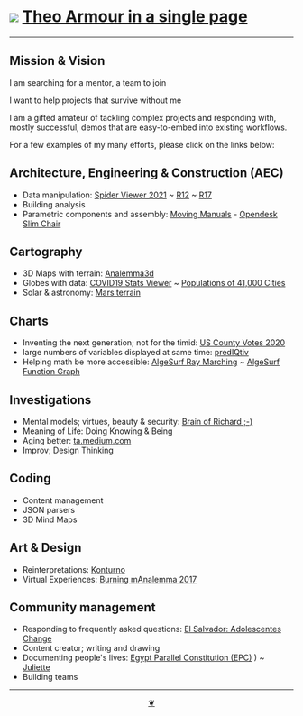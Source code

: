 # [![](https://theo-armour.github.io/2021/lib/assets/icons/mark-github.svg )](https://github.com/theo-armour/2021/ "Source code on GitHub" ) [Theo Armour in a single page]( https://theo-armour.github.io/2021/one-page)


<!--@@@
<div class=iframe-resize ><iframe src=https://theo-armour.github.io/2021/demo-reel/carousel.html  height=100% width=100% ></iframe></div>
_Demo Reel in a resizable window. One finger to rotate. Two fingers to zoom. Full Screen: [Theo Armour Demo Reel]( https://theo-armour.github.io/2021/demo-reel/v-2021-08-31/iframe-carousel-r1.html )_

@@@-->

***

## Mission & Vision

I am searching for a mentor, a team to join

I want to help projects that survive without me

I am a gifted amateur of tackling complex projects and responding with, mostly successful, demos that are easy-to-embed into existing workflows.

For a few examples of my many efforts, please click on the links below:

## Architecture, Engineering & Construction (AEC)
* Data manipulation: [Spider Viewer 2021]( https://www.ladybug.tools/spider-2021/spider-viewer/ "Pre-release" ) ~ [R12]( https://www.ladybug.tools/spider/gbxml-viewer/ "First widely-used release" ) ~ [R17]( https://www.ladybug.tools/spider-gbxml-tools/spider-gbxml-viewer/ "A popular release" )
* Building analysis
* Parametric components and assembly: [Moving Manuals]( https://jaanga.github.io/moving-manuals/index.html ) - [Opendesk Slim Chair]( http://opendesk.github.io/design-playground/opendesk-slim-chair/opendesk-slim-chair-app-r1-2.html )

## Cartography
* 3D Maps with terrain: [Analemma3d]( https://ladybug.tools/spider/analemma3d/ )
* Globes with data: [COVID19 Stats Viewer]( https://www.ladybug.tools/spider-covid-19-viz-3d/ ) ~ [Populations of 41,000 Cities]( https://github.com/pushme-pullyou/tootoo-2021/tree/main/cookbook-threejs/glc-globe-csv-population )
* Solar & astronomy: [Mars terrain]( https://jaanga.github.io/mars/ )

## Charts
* Inventing the next generation; not for the timid: [US County Votes 2020](https://theo-armour.github.io/2020/sandbox/us-county-votes/)
* large numbers of variables displayed at same time: [predIQtiv](https://prediqtiv.github.io/eye-cue/replay/r3-1/eye-cue-replay-r3-1.html)
* Helping math be more accessible: [AlgeSurf Ray Marching]( https://webmath.github.io/algesurf/ray-marching/r3/algesurf-ray-marching-r3.html ) ~ [AlgeSurf Function Graph]( https://webmath.github.io/algesurf/function-graph/r4.2/function-graph-r4.2.html )

## Investigations
* Mental models; virtues, beauty & security: [Brain of Richard ;-)]( https://jaanga.github.io/brainofrichard/ )
* Meaning of Life: Doing Knowing & Being
* Aging better: [ta.medium.com]( https://ta.medium.com/ )
* Improv; Design Thinking

## Coding
* Content management
* JSON parsers
* 3D Mind Maps

## Art & Design

* Reinterpretations: [Konturno]( https://konturno.github.io/render-csv-file/ )
* Virtual Experiences: [Burning mAnalemma 2017]( https://ladybug.tools/spider/burning-manalemma-2017/index.html#r10/burning-manalemma-2017.html#latitude:40.786944,longitude:-119.204444,zoom:11,offsetUTC:-420 )

## Community management

* Responding to frequently asked questions: [El Salvador: Adolescentes Change]( https://eslac.github.io/ )
* Content creator; writing and drawing
* Documenting people's lives: [Egypt Parallel Constitution (EPC)]( https://parallelconstitution.wordpress.com/) ) ~ [Juliette]( https://juliettehannedoucheellis.wordpress.com/ )
* Building teams

***

<center title="Hello! Click me to go up to the top" ><a class=aDingbat href=javascript:window.scrollTo(0,0);> ❦ </a></center>
